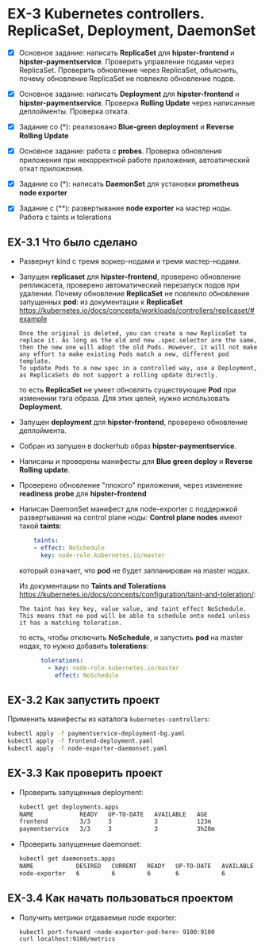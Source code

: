 # EX-3 Kubernetes controllers. ReplicaSet, Deployment, DaemonSet

* [x] Основное задание: написать **ReplicaSet** для **hipster-frontend** и **hipster-paymentservice**. Проверить управление подами через ReplicaSet. Проверить обновление через ReplicaSet, объяснить, почему обновление ReplicaSet не повлекло обновление подов.

* [x] Основное задание: написать **Deployment** для **hipster-frontend** и **hipster-paymentservice**. Проверка **Rolling Update** через написанные деплойменты. Проверка отката.
* [x] Задание со (*): реализовано **Blue-green deployment** и **Reverse Rolling Update**
* [x] Основное задание: работа с **probes**. Проверка обновления приложения при некорректной работе приложения, автоатический откат приложения.
* [x] Задание со (*): написать **DaemonSet** для установки **prometheus node exporter**
* [x] Задание с (**): развертывание **node exporter** на мастер ноды. Работа с taints и tolerations

## EX-3.1 Что было сделано

* Развернут kind с тремя воркер-нодами и тремя мастер-нодами.
* Запущен **replicaset** для **hipster-frontend**, проверено обновление репликасета, проверено автоматический перезапуск подов при удалении.
  Почему обновление **ReplicaSet** не повлекло обновление запущенных **pod**: из документации к **ReplicaSet**
  <https://kubernetes.io/docs/concepts/workloads/controllers/replicaset/#example>

  ```plain
  Once the original is deleted, you can create a new ReplicaSet to replace it. As long as the old and new .spec.selector are the same,
  then the new one will adopt the old Pods. However, it will not make any effort to make existing Pods match a new, different pod template.
  To update Pods to a new spec in a controlled way, use a Deployment, as ReplicaSets do not support a rolling update directly.
  ```

  то есть **ReplicaSet** не умеет обновлять существующие **Pod** при изменении тэга образа. Для этих целей, нужно использовать **Deployment**.

* Запущен **deployment** для **hipster-frontend**, проверено обновление деплоймента.
* Собран из запушен в dockerhub образ **hipster-paymentservice**.
* Написаны и проверены манифесты для **Blue green deploy** и **Reverse Rolling update**.
* Проверено обновление "плохого" приложения, через изменение **readiness probe** для **hipster-frontend**
* Написан DaemonSet манифест для node-exporter с поддержкой развертывания на control plane ноды:
  **Control plane nodes** имеют такой **taints**:

  ```yaml
      taints:
      - effect: NoSchedule
        key: node-role.kubernetes.io/master
  ```

  который означает, что **pod** не будет запланирован на master нодах.

  Из документации по **Taints and Tolerations** <https://kubernetes.io/docs/concepts/configuration/taint-and-toleration/>:

  ```plain
  The taint has key key, value value, and taint effect NoSchedule. This means that no pod will be able to schedule onto node1 unless it has a matching toleration.
  ```

  то есть, чтобы отключить **NoSchedule**, и запустить **pod** на master нодах, то нужно добавить **tolerations**:

  ```yaml
        tolerations:
          - key: node-role.kubernetes.io/master
            effect: NoSchedule
  ```

## EX-3.2 Как запустить проект

Применить манифесты из каталога `kubernetes-controllers`:

```bash
kubectl apply -f paymentservice-deployment-bg.yaml
kubectl apply -f frontend-deployment.yaml
kubectl apply -f node-exporter-daemonset.yaml
```

## EX-3.3 Как проверить проект

* Проверить запущенные deployment:

  ```bash
  kubectl get deployments.apps
  NAME             READY   UP-TO-DATE   AVAILABLE   AGE
  frontend         3/3     3            3           123m
  paymentservice   3/3     3            3           3h20m
  ```

* Проверить запущенные daemonset:

  ```bash
  kubectl get daemonsets.apps
  NAME            DESIRED   CURRENT   READY   UP-TO-DATE   AVAILABLE   NODE SELECTOR   AGE
  node-exporter   6         6         6       6            6           <none>          101m
  ```

## EX-3.4 Как начать пользоваться проектом

* Получить метрики отдаваемые node exporter:

  ```bash
  kubectl port-forward <node-exporter-pod-here> 9100:9100
  curl localhost:9100/metrics
  ```
